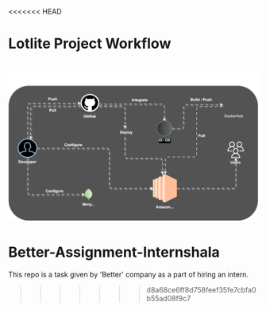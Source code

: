 <<<<<<< HEAD
# Lotlite Project Workflow

![Project Workflow](./diagrams/Workflow_diagram_dark.gif.svg)
=======
# Better-Assignment-Internshala
This repo is a task given by 'Better' company as a part of hiring an intern.
>>>>>>> d8a68ce6ff8d758feef35fe7cbfa0b55ad08f9c7
